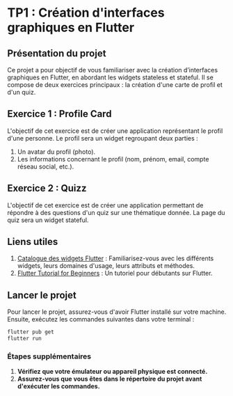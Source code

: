 # TP1 : Création d'interfaces graphiques en Flutter

## Présentation du projet

Ce projet a pour objectif de vous familiariser avec la création d’interfaces graphiques en Flutter, en abordant les widgets stateless et stateful. Il se compose de deux exercices principaux : la création d'une carte de profil et d'un quiz.

## Exercice 1 : Profile Card

L'objectif de cet exercice est de créer une application représentant le profil d'une personne. Le profil sera un widget regroupant deux parties :

1. Un avatar du profil (photo).
2. Les informations concernant le profil (nom, prénom, email, compte réseau social, etc.).

## Exercice 2 : Quizz

L'objectif de cet exercice est de créer une application permettant de répondre à des questions d'un quiz sur une thématique donnée. La page du quiz sera un widget stateful.

## Liens utiles

1. [Catalogue des widgets Flutter](https://flutter.dev/docs/development/ui/widgets-intro) : Familiarisez-vous avec les différents widgets, leurs domaines d'usage, leurs attributs et méthodes.
2. [Flutter Tutorial for Beginners](https://flutter.dev/docs/get-started/codelab) : Un tutoriel pour débutants sur Flutter.

## Lancer le projet

Pour lancer le projet, assurez-vous d'avoir Flutter installé sur votre machine. Ensuite, exécutez les commandes suivantes dans votre terminal :

```bash
flutter pub get
flutter run
```

### Étapes supplémentaires

1. **Vérifiez que votre émulateur ou appareil physique est connecté.**
2. **Assurez-vous que vous êtes dans le répertoire du projet avant d'exécuter les commandes.**

